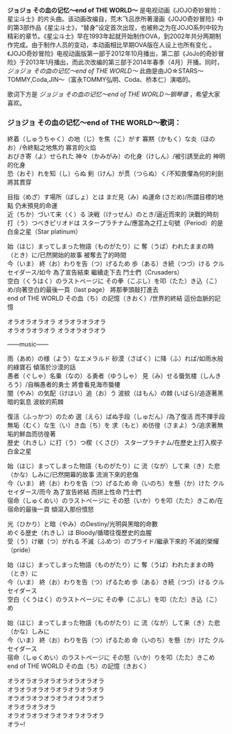 

**ジョジョ その血の记忆〜end of THE WORLD〜**
是电视动画《JOJO奇妙冒险：星尘斗士》的片头曲。该动画改编自，荒木飞吕彦所著漫画《JOJO奇妙冒险》中的第3部作品《星尘斗士》，“替身”设定首次出现，也被称之为在JOJO系列中较为精彩的章节。《星尘斗士》早在1993年起就开始制作OVA，到2002年共分两期制作完成。由于制作人员的变动，本动画相比早期OVA版在人设上也所有变化
。《JOJO奇妙冒险》电视动画版第一部于2012年10月播出，第二部《JoJo的奇妙冒险》于2013年1月播出，而此次改编的第三部于2014年春季（4月）开播。同时，
_ジョジョ その血の记忆〜end of THE WORLD〜_
此曲是由JO☆STARS～TOMMY,Coda,JIN～（富永TOMMY弘明、Coda、桥本仁）演唱的。

歌词下方是 _ジョジョ その血の记忆〜end of THE WORLD〜钢琴谱_ ，希望大家喜欢。

### ジョジョ その血の记忆〜end of THE WORLD〜歌词：

終着（しゅうちゃく）の地（じ）を焦（こ）がす 寡黙（かもく）な炎（ほのお）/令終點之地焦灼 寡言的火焰  
おびき寄（よ）せられた 神々（かみがみ）の化身（けしん）/被引誘至此的 神明的化身  
恐（おそ）れを知（し）らぬ 剣（けん）が贯（つらぬ）く/不知畏懼為何的利劍將其貫穿

目指（めざ）す場所（ばしょ）とは まだ見（み）ぬ運命 (さだめ)/所謂目標的地點 仍未預見的命運  
近（ちか）づいて来（く）る 決戦（けっせん）のとき/逼近而來的 決戰的時刻  
打（う）つべきピリオドは スタープラチナム/應當為之打上句號（Period）的是 白金之星（Star platinum）

始（はじ）まってしまった物語（ものがたり）に 奪（うば）われたままの時（とき）に/已然開始的故事 被奪去了的時間  
今（いま） 終（お）わりを告（つ）げるため 歩（ある）き続（つづ）ける クルセイダース/如今 為了宣告結束 繼續走下去 鬥士們（Crusaders）  
空白（くうはく）のラストページに その拳（こぶし）を叩（たた）き込（こ）め/向著空白的最後一頁（last page） 將那拳頭敲打進去  
end of THE WORLD その血（ち）の記憶（きおく）/世界的終結 這份血脈的記憶

オラオラオラオラ オラオラオラオラ  
オラオラオラオラ オラオラオラオラ

——music——

雨（あめ）の様（よう）なエメラルド 砂漠（さばく）に降（ふ）れば/如雨水般的綠寶石 傾落於沙漠的話  
愚者（ぐしゃ）名乗（なの）る勇者（ゆうしゃ） 見（み）せる蜃気楼（しんきろう）/自稱愚者的勇士 將會看見海市蜃樓  
闇（やみ）の気配（けはい）追（お）う 波紋（はもん）の棘 (いばら)/追逐著黑暗的氣息 波紋的荊棘

復活（ふっかつ）のため 選（えら）ばぬ手段（しゅだん）/為了復活 而不擇手段  
無垢（むく）な生（い）き血（ち）を 求（もと）め彷徨（さまよ）う/追求著無垢的鮮血而彷徨著  
歴史（れきし）に打（う）つ楔（くさび） スタープラチナム/在歷史上打入楔子 白金之星

始（はじ）まってしまった物語（ものがたり）に 流（なが）して来（き）た悲（かな）しみに/已然開幕的故事 流淌下來的悲傷  
今（いま） 終（お）わりを告（つ）げるため 命（いのち）を懸（か）けた クルセイダース/而今 為了宣告終結 而拼上性命 鬥士們  
宿命（しゅくめい）のラストページに その怒（いか）りを叩（たた）きこめ/在宿命的最後一頁 傾瀉入那份憤怒

光（ひかり）と暗（やみ）のDestiny/光明與黑暗的命數  
めぐる歴史（れきし）は Bloody/循環往復歷史的血腥  
受（う）け継（つ）がれる 不滅（ふめつ）のプライド/繼承下來的 不滅的榮耀（pride）

始（はじ）まってしまった物語（ものがたり）に 奪（うば）われたままの時（とき）に  
今（いま） 終（お）わりを告（つ）げるため 歩（ある）き続（つづ）ける クルセイダース  
空白（くうはく）のラストページに その拳（こぶし）を叩（たた）き込（こ）め

始（はじ）まってしまった物語（ものがたり）に 流（なが）して来（き）た悲（かな）しみに  
今（いま） 終（お）わりを告（つ）げるため 命（いのち）を懸（か）けた クルセイダース  
宿命（しゅくめい）のラストページに その怒（いか）りを叩（たた）きこめ  
end of THE WORLD その血（ち）の記憶（きおく）

オラオラオラオラオラオラオラオラ  
オラオラオラオラオラオラオラオラ  
オラオラオラオラオラオラオラオラ  
オラオラオラオラ  
オラオラオラオラオラオラオラオラ  
オラ~!

